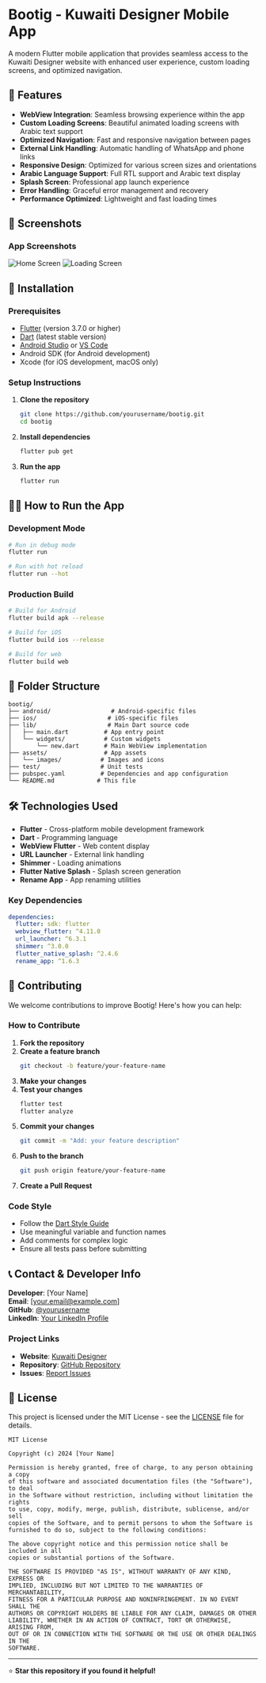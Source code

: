 # Bootig - Kuwaiti Designer Mobile App

A modern Flutter mobile application that provides seamless access to the Kuwaiti Designer website with enhanced user experience, custom loading screens, and optimized navigation.

## 📱 Features

- **WebView Integration**: Seamless browsing experience within the app
- **Custom Loading Screens**: Beautiful animated loading screens with Arabic text support
- **Optimized Navigation**: Fast and responsive navigation between pages
- **External Link Handling**: Automatic handling of WhatsApp and phone links
- **Responsive Design**: Optimized for various screen sizes and orientations
- **Arabic Language Support**: Full RTL support and Arabic text display
- **Splash Screen**: Professional app launch experience
- **Error Handling**: Graceful error management and recovery
- **Performance Optimized**: Lightweight and fast loading times

## 📸 Screenshots

<!-- Add your app screenshots here -->
### App Screenshots
![Home Screen](assets/images/splash.png)
![Loading Screen](assets/images/AppIcon.jpg)

<!-- You can add more screenshots by uploading them to the assets/images/ directory and referencing them here -->

## 🚀 Installation

### Prerequisites

- [Flutter](https://flutter.dev/docs/get-started/install) (version 3.7.0 or higher)
- [Dart](https://dart.dev/get-dart) (latest stable version)
- [Android Studio](https://developer.android.com/studio) or [VS Code](https://code.visualstudio.com/)
- Android SDK (for Android development)
- Xcode (for iOS development, macOS only)

### Setup Instructions

1. **Clone the repository**
   ```bash
   git clone https://github.com/yourusername/bootig.git
   cd bootig
   ```

2. **Install dependencies**
   ```bash
   flutter pub get
   ```

3. **Run the app**
   ```bash
   flutter run
   ```

## 🏃‍♂️ How to Run the App

### Development Mode
```bash
# Run in debug mode
flutter run

# Run with hot reload
flutter run --hot
```

### Production Build
```bash
# Build for Android
flutter build apk --release

# Build for iOS
flutter build ios --release

# Build for web
flutter build web
```

## 📁 Folder Structure

```
bootig/
├── android/                 # Android-specific files
├── ios/                    # iOS-specific files
├── lib/                    # Main Dart source code
│   ├── main.dart          # App entry point
│   └── widgets/           # Custom widgets
│       └── new.dart       # Main WebView implementation
├── assets/                # App assets
│   └── images/           # Images and icons
├── test/                 # Unit tests
├── pubspec.yaml          # Dependencies and app configuration
└── README.md            # This file
```

## 🛠️ Technologies Used

- **Flutter** - Cross-platform mobile development framework
- **Dart** - Programming language
- **WebView Flutter** - Web content display
- **URL Launcher** - External link handling
- **Shimmer** - Loading animations
- **Flutter Native Splash** - Splash screen generation
- **Rename App** - App renaming utilities

### Key Dependencies

```yaml
dependencies:
  flutter: sdk: flutter
  webview_flutter: ^4.11.0
  url_launcher: ^6.3.1
  shimmer: ^3.0.0
  flutter_native_splash: ^2.4.6
  rename_app: ^1.6.3
```

## 🤝 Contributing

We welcome contributions to improve Bootig! Here's how you can help:

### How to Contribute

1. **Fork the repository**
2. **Create a feature branch**
   ```bash
   git checkout -b feature/your-feature-name
   ```
3. **Make your changes**
4. **Test your changes**
   ```bash
   flutter test
   flutter analyze
   ```
5. **Commit your changes**
   ```bash
   git commit -m "Add: your feature description"
   ```
6. **Push to the branch**
   ```bash
   git push origin feature/your-feature-name
   ```
7. **Create a Pull Request**

### Code Style

- Follow the [Dart Style Guide](https://dart.dev/guides/language/effective-dart/style)
- Use meaningful variable and function names
- Add comments for complex logic
- Ensure all tests pass before submitting

## 📞 Contact & Developer Info

**Developer**: [Your Name]  
**Email**: [your.email@example.com]  
**GitHub**: [@yourusername](https://github.com/yourusername)  
**LinkedIn**: [Your LinkedIn Profile](https://linkedin.com/in/yourprofile)

### Project Links

- **Website**: [Kuwaiti Designer](https://kuwaiti-designer.com/)
- **Repository**: [GitHub Repository](https://github.com/yourusername/bootig)
- **Issues**: [Report Issues](https://github.com/yourusername/bootig/issues)

## 📄 License

This project is licensed under the MIT License - see the [LICENSE](LICENSE) file for details.

```
MIT License

Copyright (c) 2024 [Your Name]

Permission is hereby granted, free of charge, to any person obtaining a copy
of this software and associated documentation files (the "Software"), to deal
in the Software without restriction, including without limitation the rights
to use, copy, modify, merge, publish, distribute, sublicense, and/or sell
copies of the Software, and to permit persons to whom the Software is
furnished to do so, subject to the following conditions:

The above copyright notice and this permission notice shall be included in all
copies or substantial portions of the Software.

THE SOFTWARE IS PROVIDED "AS IS", WITHOUT WARRANTY OF ANY KIND, EXPRESS OR
IMPLIED, INCLUDING BUT NOT LIMITED TO THE WARRANTIES OF MERCHANTABILITY,
FITNESS FOR A PARTICULAR PURPOSE AND NONINFRINGEMENT. IN NO EVENT SHALL THE
AUTHORS OR COPYRIGHT HOLDERS BE LIABLE FOR ANY CLAIM, DAMAGES OR OTHER
LIABILITY, WHETHER IN AN ACTION OF CONTRACT, TORT OR OTHERWISE, ARISING FROM,
OUT OF OR IN CONNECTION WITH THE SOFTWARE OR THE USE OR OTHER DEALINGS IN THE
SOFTWARE.
```

---

⭐ **Star this repository if you found it helpful!**
